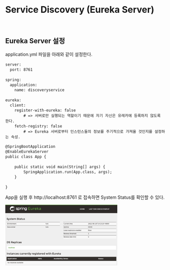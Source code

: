 <br/>

# Service Discovery (Eureka Server) 
<br/>

## Eureka Server 설정 
application.yml 파일을 아래와 같이 설정한다. <br/>
~~~
server:
  port: 8761

spring:
  application:
    name: discoveryservice

eureka:
  client:
    register-with-eureka: false 
        # => 서버로만 실행되는 역할이기 때문에 자기 자신은 유레카에 등록하지 않도록 한다. 
    fetch-registry: false
        # => Eureka 서버로부터 인스턴스들의 정보를 주기적으로 가져올 것인지를 설정하는 속성. 
~~~

~~~
@SpringBootApplication
@EnableEurekaServer
public class App {

    public static void main(String[] args) {
        SpringApplication.run(App.class, args);
    }

}
~~~ 

App을 실행 후 http://localhost:8761 로 접속하면 System Status를 확인할 수 있다. <br/>

<img src="./images/eureka_dashboard.png" width="70%" /><br/>

<br/><br/><br/><br/>

